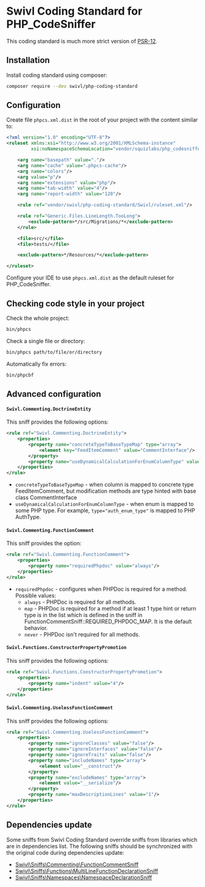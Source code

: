 Swivl Coding Standard for PHP_CodeSniffer
=========================================

This coding standard is much more strict version of [PSR-12](https://www.php-fig.org/psr/psr-12/).

Installation
------------

Install coding standard using composer:
```sh
composer require --dev swivl/php-coding-standard
```

Configuration
-------------

Create file `phpcs.xml.dist` in the root of your project with the content similar to:

```xml
<?xml version="1.0" encoding="UTF-8"?>
<ruleset xmlns:xsi="http://www.w3.org/2001/XMLSchema-instance"
         xsi:noNamespaceSchemaLocation="vendor/squizlabs/php_codesniffer/phpcs.xsd">

    <arg name="basepath" value="."/>
    <arg name="cache" value=".phpcs-cache"/>
    <arg name="colors"/>
    <arg value="p"/>
    <arg name="extensions" value="php"/>
    <arg name="tab-width" value="4"/>
    <arg name="report-width" value="120"/>

    <rule ref="vendor/swivl/php-coding-standard/Swivl/ruleset.xml"/>

    <rule ref="Generic.Files.LineLength.TooLong">
        <exclude-pattern>*/src/Migrations/*</exclude-pattern>
    </rule>

    <file>src/</file>
    <file>tests/</file>

    <exclude-pattern>*/Resources/*</exclude-pattern>

</ruleset>
```

Configure your IDE to use `phpcs.xml.dist` as the default ruleset for PHP_CodeSniffer.

Checking code style in your project
-----------------------------------

Check the whole project:
```sh
bin/phpcs
```

Check a single file or directory:
```sh
bin/phpcs path/to/file/or/directory
```

Automatically fix errors:
```sh
bin/phpcbf
```

Advanced configuration
----------------------

#### `Swivl.Commenting.DoctrineEntity`
This sniff provides the following options:

```xml
<rule ref="Swivl.Commenting.DoctrineEntity">
    <properties>
        <property name="concreteTypeToBaseTypeMap" type="array">
            <element key="FeedItemComment" value="CommentInterface"/>
        </property>
        <property name="useDynamicalCalculationForEnumColumnType" value="true"/>
    </properties>
</rule>
```
* `concreteTypeToBaseTypeMap` - when column is mapped to concrete type FeedItemComment, but modification methods are type hinted with base class CommentInterface
* `useDynamicalCalculationForEnumColumnType` - when enum is mapped to some PHP type.
  For example, `type="auth_enum_type"` is mapped to PHP AuthType.

#### `Swivl.Commenting.FunctionComment`
This sniff provides the option:
```xml
<rule ref="Swivl.Commenting.FunctionComment">
    <properties>
        <property name="requiredPhpdoc" value="always"/>
    </properties>
</rule>
```
* `requiredPhpdoc` - configures when PHPDoc is required for a method. Possible values:
    * `always` - PHPDoc is required for all methods.
    * `map` - PHPDoc is required for a method if at least 1 type hint or return type is in the list which is defined in the sniff in FunctionCommentSniff::REQUIRED_PHPDOC_MAP. It is the default behavior.
    * `never` - PHPDoc isn't required for all methods.

#### `Swivl.Functions.ConstructorPropertyPromotion`

This sniff provides the following options:
```xml
<rule ref="Swivl.Functions.ConstructorPropertyPromotion">
    <properties>
        <property name="indent" value="4"/>
    </properties>
</rule>
```

#### `Swivl.Commenting.UselessFunctionComment`

This sniff provides the following options:
```xml
<rule ref="Swivl.Commenting.UselessFunctionComment">
    <properties>
        <property name="ignoreClasses" value="false"/>
        <property name="ignoreInterfaces" value="false"/>
        <property name="ignoreTraits" value="false"/>
        <property name="includeNames" type="array">
            <element value="__construct"/>
        </property>
        <property name="excludeNames" type="array">
            <element value="__serialize"/>
        </property>
        <property name="maxDescriptionLines" value="1"/>
    </properties>
</rule>
```

Dependencies update
-------------------
Some sniffs from Swivl Coding Standard override sniffs from libraries which are in dependencies list.
The following sniffs should be synchronized with the original code during dependencies update:
* [Swivl\Sniffs\Commenting\FunctionCommentSniff](Swivl/Sniffs/Commenting/FunctionCommentSniff.php)
* [Swivl\Sniffs\Functions\MultiLineFunctionDeclarationSniff](Swivl/Sniffs/Functions/MultiLineFunctionDeclarationSniff.php)
* [Swivl\Sniffs\Namespaces\NamespaceDeclarationSniff](Swivl/Sniffs/Namespaces/NamespaceDeclarationSniff.php)
